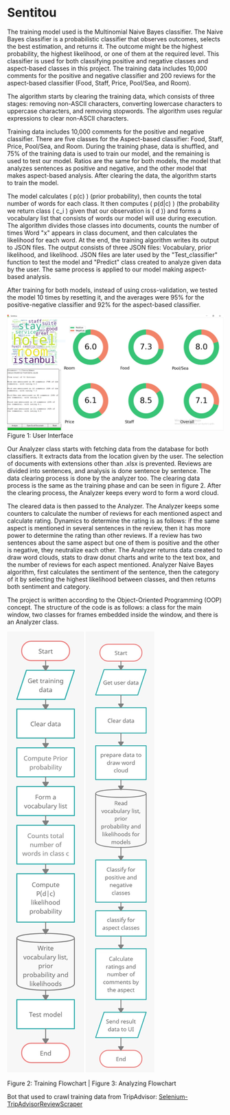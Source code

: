 # Sentitou

The training model used is the Multinomial Naive Bayes classifier. The Naive Bayes classifier is a probabilistic classifier that observes outcomes, selects the best estimation, and returns it. The outcome might be the highest probability, the highest likelihood, or one of them at the required level. This classifier is used for both classifying positive and negative classes and aspect-based classes in this project. The training data includes 10,000 comments for the positive and negative classifier and 200 reviews for the aspect-based classifier (Food, Staff, Price, Pool/Sea, and Room).

The algorithm starts by clearing the training data, which consists of three stages: removing non-ASCII characters, converting lowercase characters to uppercase characters, and removing stopwords. The algorithm uses regular expressions to clear non-ASCII characters.

Training data includes 10,000 comments for the positive and negative classifier. There are five classes for the Aspect-based classifier: Food, Staff, Price, Pool/Sea, and Room. During the training phase, data is shuffled, and 75% of the training data is used to train our model, and the remaining is used to test our model. Ratios are the same for both models, the model that analyzes sentences as positive and negative, and the other model that makes aspect-based analysis. After clearing the data, the algorithm starts to train the model.

The model calculates \( p(c) \) (prior probability), then counts the total number of words for each class. It then computes \( p(d|c) \) (the probability we return class \( c_i \) given that our observation is \( d \)) and forms a vocabulary list that consists of words our model will use during execution. The algorithm divides those classes into documents, counts the number of times Word "x" appears in class document, and then calculates the likelihood for each word. At the end, the training algorithm writes its output to JSON files. The output consists of three JSON files: Vocabulary, prior likelihood, and likelihood. JSON files are later used by the "Test_classifier" function to test the model and "Predict" class created to analyze given data by the user. The same process is applied to our model making aspect-based analysis.

After training for both models, instead of using cross-validation, we tested the model 10 times by resetting it, and the averages were 95% for the positive-negative classifier and 92% for the aspect-based classifier.

![User Interface](https://github.com/AhmetNSHN/sentitou/blob/master/UI.jpeg)
Figure 1: User Interface

Our Analyzer class starts with fetching data from the database for both classifiers. It extracts data from the location given by the user. The selection of documents with extensions other than .xlsx is prevented. Reviews are divided into sentences, and analysis is done sentence by sentence. The data clearing process is done by the analyzer too. The clearing data process is the same as the training phase and can be seen in figure 2. After the clearing process, the Analyzer keeps every word to form a word cloud.

The cleared data is then passed to the Analyzer. The Analyzer keeps some counters to calculate the number of reviews for each mentioned aspect and calculate rating. Dynamics to determine the rating is as follows: if the same aspect is mentioned in several sentences in the review, then it has more power to determine the rating than other reviews. If a review has two sentences about the same aspect but one of them is positive and the other is negative, they neutralize each other. The Analyzer returns data created to draw word clouds, stats to draw donut charts and write to the text box, and the number of reviews for each aspect mentioned. Analyzer Naive Bayes algorithm, first calculates the sentiment of the sentence, then the category of it by selecting the highest likelihood between classes, and then returns both sentiment and category.

The project is written according to the Object-Oriented Programming (OOP) concept. The structure of the code is as follows: a class for the main window, two classes for frames embedded inside the window, and there is an Analyzer class.

![Training Flowchart](https://github.com/AhmetNSHN/sentitou/blob/master/flowchart%20Training.jpeg) ![Analyzing Flowchart](https://github.com/AhmetNSHN/sentitou/blob/master/flowchart%20analysing.jpeg)

Figure 2: Training Flowchart | Figure 3: Analyzing Flowchart

Bot that used to crawl training data from TripAdvisor: [Selenium-TripAdvisorReviewScraper](https://github.com/AhmetNSHN/Selenium-TripAdvisorReviewScraper)
